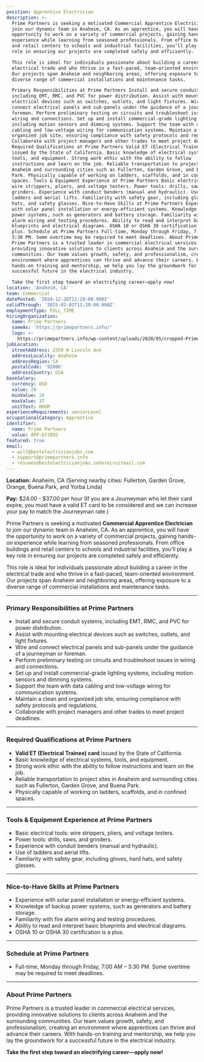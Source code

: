 ```yaml
---
position: Apprentice Electrician
description: >-
  Prime Partners is seeking a motivated Commercial Apprentice Electrician to
  join our dynamic team in Anaheim, CA. As an apprentice, you will have the
  opportunity to work on a variety of commercial projects, gaining hands-on
  experience while learning from seasoned professionals. From office buildings
  and retail centers to schools and industrial facilities, you’ll play a key
  role in ensuring our projects are completed safely and efficiently.

  This role is ideal for individuals passionate about building a career in the
  electrical trade and who thrive in a fast-paced, team-oriented environment.
  Our projects span Anaheim and neighboring areas, offering exposure to a
  diverse range of commercial installations and maintenance tasks.

  Primary Responsibilities at Prime Partners Install and secure conduit systems,
  including EMT, RMC, and PVC for power distribution. Assist with mounting
  electrical devices such as switches, outlets, and light fixtures. Wire and
  connect electrical panels and sub-panels under the guidance of a journeyman or
  foreman. Perform preliminary testing on circuits and troubleshoot issues in
  wiring and connections. Set up and install commercial-grade lighting systems,
  including motion sensors and dimming systems. Support the team with data
  cabling and low-voltage wiring for communication systems. Maintain a clean and
  organized job site, ensuring compliance with safety protocols and regulations.
  Collaborate with project managers and other trades to meet project deadlines.
  Required Qualifications at Prime Partners Valid ET (Electrical Trainee) card
  issued by the State of California. Basic knowledge of electrical systems,
  tools, and equipment. Strong work ethic with the ability to follow
  instructions and learn on the job. Reliable transportation to project sites in
  Anaheim and surrounding cities such as Fullerton, Garden Grove, and Buena
  Park. Physically capable of working on ladders, scaffolds, and in confined
  spaces. Tools & Equipment Experience at Prime Partners Basic electrical tools:
  wire strippers, pliers, and voltage testers. Power tools: drills, saws, and
  grinders. Experience with conduit benders (manual and hydraulic). Use of
  ladders and aerial lifts. Familiarity with safety gear, including gloves, hard
  hats, and safety glasses. Nice-to-Have Skills at Prime Partners Experience
  with solar panel installation or energy-efficient systems. Knowledge of backup
  power systems, such as generators and battery storage. Familiarity with fire
  alarm wiring and testing procedures. Ability to read and interpret basic
  blueprints and electrical diagrams. OSHA 10 or OSHA 30 certification is a
  plus. Schedule at Prime Partners Full-time, Monday through Friday, 7:00 AM –
  3:30 PM. Some overtime may be required to meet deadlines. About Prime Partners
  Prime Partners is a trusted leader in commercial electrical services,
  providing innovative solutions to clients across Anaheim and the surrounding
  communities. Our team values growth, safety, and professionalism, creating an
  environment where apprentices can thrive and advance their careers. With
  hands-on training and mentorship, we help you lay the groundwork for a
  successful future in the electrical industry.

  Take the first step toward an electrifying career—apply now!
location: 'Anaheim, CA'
team: Commercial
datePosted: '2024-12-20T11:28:00.900Z'
validThrough: '2025-02-02T11:28:00.900Z'
employmentType: FULL_TIME
hiringOrganization:
  name: Prime Partners
  sameAs: 'https://primepartners.info/'
  logo: >-
    https://primepartners.info/wp-content/uploads/2020/05/cropped-Prime-Partners-Logo-NO-BG-1-1.png
jobLocation:
  streetAddress: 2350 W Lincoln Ave
  addressLocality: Anaheim
  addressRegion: CA
  postalCode: '92806'
  addressCountry: USA
baseSalary:
  currency: USD
  value: 28
  minValue: 24
  maxValue: 37
  unitText: HOUR
experienceRequirements: seniorLevel
occupationalCategory: Apprentice
identifier:
  name: Prime Partners
  value: APP-bf2892
featured: true
email:
  - will@bestelectricianjobs.com
  - support@primepartners.info
  - resumes@bestelectricianjobs.zohorecruitmail.com
---
```


**Location:** Anaheim, CA (Serving nearby cities: Fullerton, Garden Grove, Orange, Buena Park, and Yorba Linda)  

**Pay:** $24.00 - $37.00 per hour (If you are a Journeyman who let their card expire, you must have a valid ET card to be considered and we can increase your pay to match the Journeyman rate.)

Prime Partners is seeking a motivated **Commercial Apprentice Electrician** to join our dynamic team in Anaheim, CA. As an apprentice, you will have the opportunity to work on a variety of commercial projects, gaining hands-on experience while learning from seasoned professionals. From office buildings and retail centers to schools and industrial facilities, you'll play a key role in ensuring our projects are completed safely and efficiently.  

This role is ideal for individuals passionate about building a career in the electrical trade and who thrive in a fast-paced, team-oriented environment. Our projects span Anaheim and neighboring areas, offering exposure to a diverse range of commercial installations and maintenance tasks.  

---

### Primary Responsibilities at Prime Partners  
- Install and secure conduit systems, including EMT, RMC, and PVC for power distribution.  
- Assist with mounting electrical devices such as switches, outlets, and light fixtures.  
- Wire and connect electrical panels and sub-panels under the guidance of a journeyman or foreman.  
- Perform preliminary testing on circuits and troubleshoot issues in wiring and connections.  
- Set up and install commercial-grade lighting systems, including motion sensors and dimming systems.  
- Support the team with data cabling and low-voltage wiring for communication systems.  
- Maintain a clean and organized job site, ensuring compliance with safety protocols and regulations.  
- Collaborate with project managers and other trades to meet project deadlines.  

---

### Required Qualifications at Prime Partners  
- **Valid ET (Electrical Trainee) card** issued by the State of California.  
- Basic knowledge of electrical systems, tools, and equipment.  
- Strong work ethic with the ability to follow instructions and learn on the job.  
- Reliable transportation to project sites in Anaheim and surrounding cities such as Fullerton, Garden Grove, and Buena Park.  
- Physically capable of working on ladders, scaffolds, and in confined spaces.  

---

### Tools & Equipment Experience at Prime Partners  
- Basic electrical tools: wire strippers, pliers, and voltage testers.  
- Power tools: drills, saws, and grinders.  
- Experience with conduit benders (manual and hydraulic).  
- Use of ladders and aerial lifts.  
- Familiarity with safety gear, including gloves, hard hats, and safety glasses.  

---

### Nice-to-Have Skills at Prime Partners  
- Experience with solar panel installation or energy-efficient systems.  
- Knowledge of backup power systems, such as generators and battery storage.  
- Familiarity with fire alarm wiring and testing procedures.  
- Ability to read and interpret basic blueprints and electrical diagrams.  
- OSHA 10 or OSHA 30 certification is a plus.  

---

### Schedule at Prime Partners  
- Full-time, Monday through Friday, 7:00 AM – 3:30 PM. Some overtime may be required to meet deadlines.  

---

### About Prime Partners  
Prime Partners is a trusted leader in commercial electrical services, providing innovative solutions to clients across Anaheim and the surrounding communities. Our team values growth, safety, and professionalism, creating an environment where apprentices can thrive and advance their careers. With hands-on training and mentorship, we help you lay the groundwork for a successful future in the electrical industry.  

**Take the first step toward an electrifying career—apply now!**  
